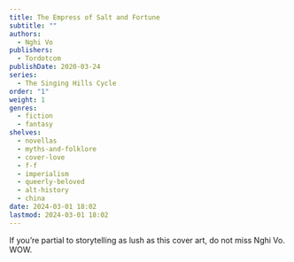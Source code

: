 ```yaml
---
title: The Empress of Salt and Fortune
subtitle: ""
authors:
  - Nghi Vo
publishers:
  - Tordotcom
publishDate: 2020-03-24
series:
  - The Singing Hills Cycle
order: "1"
weight: 1
genres:
  - fiction
  - fantasy
shelves:
  - novellas
  - myths-and-folklore
  - cover-love
  - f-f
  - imperialism
  - queerly-beloved
  - alt-history
  - china
date: 2024-03-01 18:02
lastmod: 2024-03-01 18:02
---
```

If you’re partial to storytelling as lush as this cover art, do not miss Nghi Vo. WOW.